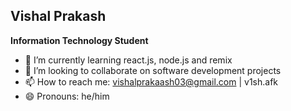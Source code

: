 ## Vishal Prakash

**Information Technology Student**

- 🌱 I’m currently learning react.js, node.js and remix
- 👯 I’m looking to collaborate on software development projects
- 📫 How to reach me: vishalprakaash03@gmail.com | v1sh.afk
- 😄 Pronouns: he/him


